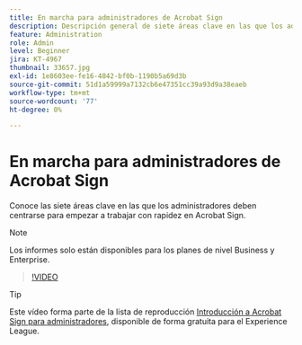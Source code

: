 ```yaml
---
title: En marcha para administradores de Acrobat Sign
description: Descripción general de siete áreas clave en las que los administradores pueden empezar a trabajar rápidamente en Acrobat Sign
feature: Administration
role: Admin
level: Beginner
jira: KT-4967
thumbnail: 33657.jpg
exl-id: 1e8603ee-fe16-4842-bf0b-1190b5a69d3b
source-git-commit: 51d1a59999a7132cb6e47351cc39a93d9a38eaeb
workflow-type: tm+mt
source-wordcount: '77'
ht-degree: 0%

---
```


# En marcha para administradores de Acrobat Sign

Conoce las siete áreas clave en las que los administradores deben centrarse para empezar a trabajar con rapidez en Acrobat Sign.

>[!NOTE]
>
>Los informes solo están disponibles para los planes de nivel Business y Enterprise.

>[!VIDEO](https://video.tv.adobe.com/v/3411235?quality=12&learn=on&hidetitle=true&captions=spa)

>[!TIP]
>
>Este vídeo forma parte de la lista de reproducción [Introducción a Acrobat Sign para administradores](https://experienceleague.adobe.com/es/playlists/acrobat-sign-get-started-administrators), disponible de forma gratuita para el Experience League.
